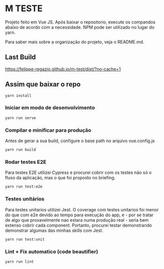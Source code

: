 # M TESTE

Projeto feito em Vue JS. Após baixar o repositorio, execute os compandos abaixo de acordo com a necessidade.
NPM pode ser utilizado no lugar do yarn.

Para saber mais sobre a organização do projeto, veja o README.md.

## Last Build

https://felippe-regazio.github.io/m-test/dist/?no-cache=1

## Assim que baixar o repo

```
yarn install
```

### Iniciar em modo de desenvolvimento

```
yarn run serve
```

### Compilar e minificar para produção

Antes de gerar a sua build, configure o base path no arquivo vue.config.js

```
yarn run build
```

### Rodar testes E2E

Para testes E2E utilizei Cypress e procurei cobrir com os testes não só o fluxo da aplicação, mas o que foi proposto no briefing.

```
yarn run test:e2e
```

### Testes unitários

Para testes unitarios utilizei Jest. O coverage com testes unitarios foi menor do que com e2e devido ao tempo para execução do app, e - por se tratar de algo que provavelmente nao estara numa produção real - seria bem extenso cobrir cada component. Portanto, procurei testar demonstrando demonstrar algumas das minhas skills com Jest.

```
yarn run test:unit
```

### Lint + Fix automatico (code beautifier)
```
yarn run lint
```
